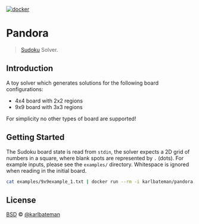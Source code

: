 [![docker](https://github.com/karlbateman/pandora/actions/workflows/docker.yaml/badge.svg)](https://github.com/karlbateman/pandora/actions/workflows/docker.yaml)

# Pandora

> [Sudoku] Solver.

## Introduction

A toy solver which generates solutions for the following board configurations:

* 4x4 board with 2x2 regions
* 9x9 board with 3x3 regions

For simplicity no other types of board are supported!

## Getting Started

The Sudoku board state is read from `stdin`, the solver expects a 2D grid of numbers in a square, where blank spots are
represented by `.` (dots). For example inputs, please see the `examples/` directory. Whitespace is ignored when reading
in the initial board.

```bash
cat examples/9x9example_1.txt | docker run --rm -i karlbateman/pandora
```

## License

[BSD] © [@karlbateman]

[Sudoku]: https://en.wikipedia.org/wiki/Sudoku
[Boost]: https://www.boost.org/
[Ubuntu]: https://ubuntu.com
[BSD]: LICENSE
[@karlbateman]: https://github.com/karlbateman
